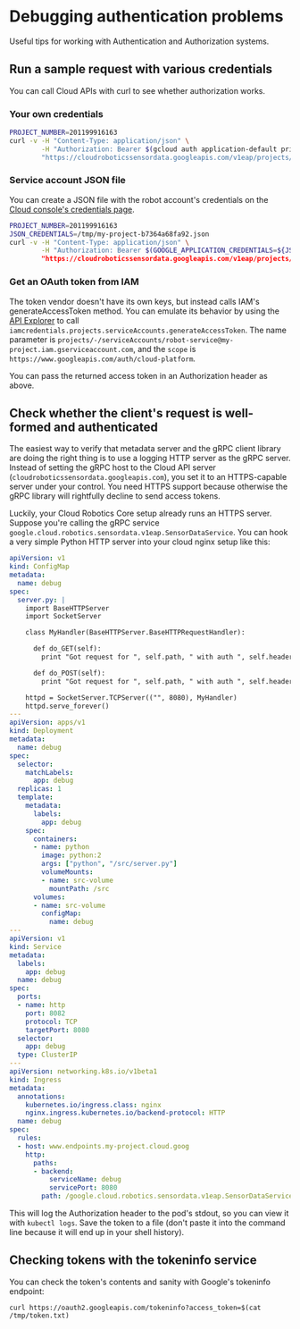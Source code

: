 # Debugging authentication problems

Useful tips for working with Authentication and Authorization systems.

## Run a sample request with various credentials

You can call Cloud APIs with curl to see whether authorization works.

### Your own credentials

```bash
PROJECT_NUMBER=201199916163
curl -v -H "Content-Type: application/json" \
        -H "Authorization: Bearer $(gcloud auth application-default print-access-token)" \
        "https://cloudroboticssensordata.googleapis.com/v1eap/projects/${PROJECT_NUMBER}/sensors"
```

### Service account JSON file

You can create a JSON file with the robot account's credentials on
the [Cloud console's credentials page](https://console.cloud.google.com/apis/credentials).

```bash
PROJECT_NUMBER=201199916163
JSON_CREDENTIALS=/tmp/my-project-b7364a68fa92.json
curl -v -H "Content-Type: application/json" \
        -H "Authorization: Bearer $(GOOGLE_APPLICATION_CREDENTIALS=${JSON_CREDENTIALS) gcloud auth application-default print-access-token)" \
        "https://cloudroboticssensordata.googleapis.com/v1eap/projects/${PROJECT_NUMBER}/sensors"
```

### Get an OAuth token from IAM

The token vendor doesn't have its own keys, but instead calls IAM's
generateAccessToken method. You can emulate its behavior by using the [API
Explorer](https://developers.google.com/apis-explorer/#search/iam%20credentials/iamcredentials/v1/iamcredentials.projects.serviceAccounts.generateAccessToken)
to call `iamcredentials.projects.serviceAccounts.generateAccessToken`. The name
parameter is
`projects/-/serviceAccounts/robot-service@my-project.iam.gserviceaccount.com`,
and the `scope` is `https://www.googleapis.com/auth/cloud-platform`.

You can pass the returned access token in an Authorization header as above.

## Check whether the client's request is well-formed and authenticated

The easiest way to verify that metadata server and the gRPC client library
are doing the right thing is to use a logging HTTP server as the gRPC server.
Instead of setting the gRPC host to the Cloud API server
(`cloudroboticssensordata.googleapis.com`), you set it to an
HTTPS-capable server under your control. You need HTTPS support because
otherwise the gRPC library will rightfully decline to send access tokens.

Luckily, your Cloud Robotics Core setup already runs an HTTPS server. Suppose
you're calling the gRPC service
`google.cloud.robotics.sensordata.v1eap.SensorDataService`. You can
hook a very simple Python HTTP server into your cloud nginx setup like
this:

```yaml
apiVersion: v1
kind: ConfigMap
metadata:
  name: debug
spec:
  server.py: |
    import BaseHTTPServer
    import SocketServer

    class MyHandler(BaseHTTPServer.BaseHTTPRequestHandler):

      def do_GET(self):
        print "Got request for ", self.path, " with auth ", self.headers.get('Authorization')

      def do_POST(self):
        print "Got request for ", self.path, " with auth ", self.headers.get('Authorization')

    httpd = SocketServer.TCPServer(("", 8080), MyHandler)
    httpd.serve_forever()
---
apiVersion: apps/v1
kind: Deployment
metadata:
  name: debug
spec:
  selector:
    matchLabels:
      app: debug
  replicas: 1
  template:
    metadata:
      labels:
        app: debug
    spec:
      containers:
      - name: python
        image: python:2
        args: ["python", "/src/server.py"]
        volumeMounts:
        - name: src-volume
          mountPath: /src
      volumes:
      - name: src-volume
        configMap:
          name: debug
---
apiVersion: v1
kind: Service
metadata:
  labels:
    app: debug
  name: debug
spec:
  ports:
  - name: http
    port: 8082
    protocol: TCP
    targetPort: 8080
  selector:
    app: debug
  type: ClusterIP
---
apiVersion: networking.k8s.io/v1beta1
kind: Ingress
metadata:
  annotations:
    kubernetes.io/ingress.class: nginx
    nginx.ingress.kubernetes.io/backend-protocol: HTTP
  name: debug
spec:
  rules:
  - host: www.endpoints.my-project.cloud.goog
    http:
      paths:
      - backend:
          serviceName: debug
          servicePort: 8080
        path: /google.cloud.robotics.sensordata.v1eap.SensorDataService
```

This will log the Authorization header to the pod's stdout, so you can view it
with `kubectl logs`. Save the token to a file (don't paste it into the command
line because it will end up in your shell history).

## Checking tokens with the tokeninfo service

You can check the token's contents and sanity with Google's tokeninfo endpoint:

```shell
curl https://oauth2.googleapis.com/tokeninfo?access_token=$(cat /tmp/token.txt)
```
